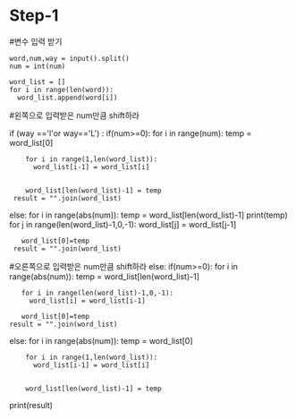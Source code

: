 # Step-1

#변수 입력 받기

    word,num,way = input().split()
    num = int(num)

    word_list = []
    for i in range(len(word)):
      word_list.append(word[i])


#왼쪽으로 입력받은 num만큼 shift하라

if (way =='l'or way=='L') :
   if(num>=0):
     for i in range(num):
        temp = word_list[0]

        for i in range(1,len(word_list)):
          word_list[i-1] = word_list[i]
   

        word_list[len(word_list)-1] = temp
     result = "".join(word_list)
     
   else:
     for i in range(abs(num)):
       temp = word_list[len(word_list)-1]
       print(temp)
       for j in range(len(word_list)-1,0,-1):
         word_list[j] = word_list[j-1]
        
       word_list[0]=temp
     result = "".join(word_list)
     
     
#오른쪽으로 입력받은 num만큼 shift하라
else:
  if(num>=0):
    for i in range(abs(num)):
       temp = word_list[len(word_list)-1]
       
       for i in range(len(word_list)-1,0,-1):
         word_list[i] = word_list[i-1]
        
       word_list[0]=temp
    result = "".join(word_list)
    
  else:
    for i in range(abs(num)):
        temp = word_list[0]

        for i in range(1,len(word_list)):
          word_list[i-1] = word_list[i]
   

        word_list[len(word_list)-1] = temp
      

print(result)
